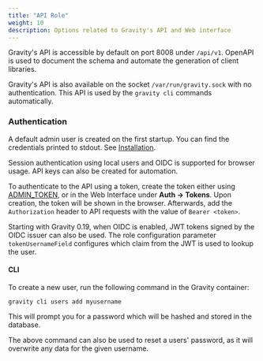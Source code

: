 ```yaml
---
title: "API Role"
weight: 10
description: Options related to Gravity's API and Web interface
---
```


Gravity's API is accessible by default on port 8008 under `/api/v1`. OpenAPI is used to document the schema and automate the generation of client libraries.

Gravity's API is also available on the socket `/var/run/gravity.sock` with no authentication. This API is used by the `gravity cli` commands automatically.

### Authentication

A default admin user is created on the first startup. You can find the credentials printed to stdout. See [Installation](../install).

Session authentication using local users and OIDC is supported for browser usage. API keys can also be created for automation.

To authenticate to the API using a token, create the token either using [ADMIN_TOKEN](../install#advanced), or in the Web Interface under __Auth -> Tokens__. Upon creation, the token will be shown in the browser. Afterwards, add the `Authorization` header to API requests with the value of `Bearer <token>`.

Starting with Gravity 0.19, when OIDC is enabled, JWT tokens signed by the OIDC issuer can also be used. The role configuration parameter `tokenUsernameField` configures which claim from the JWT is used to lookup the user.

#### CLI

To create a new user, run the following command in the Gravity container:

```
gravity cli users add myusername
```

This will prompt you for a password which will be hashed and stored in the database.

The above command can also be used to reset a users' password, as it will overwrite any data for the given username.
